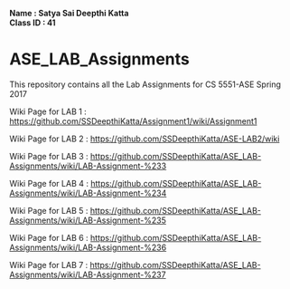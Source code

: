 
**Name : Satya Sai Deepthi Katta**  
**Class ID : 41**  

# ASE_LAB_Assignments
This repository contains all the Lab Assignments for CS 5551-ASE Spring 2017

Wiki Page for LAB 1 : https://github.com/SSDeepthiKatta/Assignment1/wiki/Assignment1

Wiki Page for LAB 2 : https://github.com/SSDeepthiKatta/ASE-LAB2/wiki

Wiki Page for LAB 3 : https://github.com/SSDeepthiKatta/ASE_LAB-Assignments/wiki/LAB-Assignment-%233

Wiki Page for LAB 4 : https://github.com/SSDeepthiKatta/ASE_LAB-Assignments/wiki/LAB-Assignment-%234   

Wiki Page for LAB 5 : https://github.com/SSDeepthiKatta/ASE_LAB-Assignments/wiki/LAB-Assignment-%235

Wiki Page for LAB 6 : https://github.com/SSDeepthiKatta/ASE_LAB-Assignments/wiki/LAB-Assignment-%236

Wiki Page for LAB 7 : https://github.com/SSDeepthiKatta/ASE_LAB-Assignments/wiki/LAB-Assignment-%237
